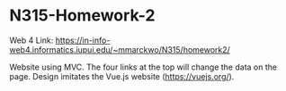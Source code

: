 # N315-Homework-2

Web 4 Link:
https://in-info-web4.informatics.iupui.edu/~mmarckwo/N315/homework2/

Website using MVC. The four links at the top will change the data on the page.
Design imitates the Vue.js website (https://vuejs.org/).
